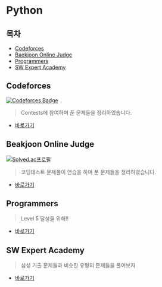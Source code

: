 # Python

## 목차

* [Codeforces](#codeforces)
* [Baekjoon Online Judge](#baekjoon-online-judge)
* [Programmers](#programmers)
* [SW Expert Academy](#sw-expert-academy)

## Codeforces

[![Codeforces Badge](https://cp-logo.vercel.app/codeforces/mooyeon)](https://codeforces.com/profile/mooyeon)

> Contests에 참여하며 푼 문제들을 정리하였습니다.

* [바로가기](./codeforces)

## Beakjoon Online Judge

[![Solved.ac프로필](http://mazassumnida.wtf/api/mini/generate_badge?boj=memoria22)](https://solved.ac/memoria22)

> 코딩테스트 문제풀이 연습을 하며 푼 문제들을 정리하였습니다.

* [바로가기](./baekjoon)

## Programmers

> Level 5 달성을 위해!!

* [바로가기](./programmers)

## SW Expert Academy

> 삼성 기출 문제들과 비슷한 유형의 문제들을 풀어보자

* [바로가기](./swExpertAcademy)



